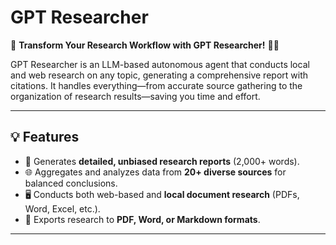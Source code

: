 # GPT Researcher

🚀 **Transform Your Research Workflow with GPT Researcher!** 🤖✨

GPT Researcher is an LLM-based autonomous agent that conducts local and web research on any topic, generating a comprehensive report with citations. It handles everything—from accurate source gathering to the organization of research results—saving you time and effort.

---

## 💡 Features

- 📜 Generates **detailed, unbiased research reports** (2,000+ words).
- 🌐 Aggregates and analyzes data from **20+ diverse sources** for balanced conclusions.
- 🖥️ Conducts both web-based and **local document research** (PDFs, Word, Excel, etc.).
- 📂 Exports research to **PDF, Word, or Markdown formats**.

---
